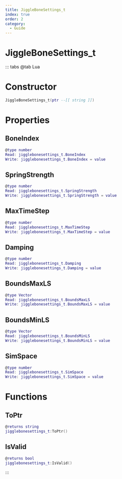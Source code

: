 ```yaml
---
title: JiggleBoneSettings_t
index: true
order: 2
category:
  - Guide
---
```


# JiggleBoneSettings_t

::: tabs
@tab Lua
# Constructor
```lua
JiggleBoneSettings_t(ptr --[[ string ]])
```
# Properties
## BoneIndex 
```lua
@type number
Read: jigglebonesettings_t.BoneIndex
Write: jigglebonesettings_t.BoneIndex = value
```
## SpringStrength 
```lua
@type number
Read: jigglebonesettings_t.SpringStrength
Write: jigglebonesettings_t.SpringStrength = value
```
## MaxTimeStep 
```lua
@type number
Read: jigglebonesettings_t.MaxTimeStep
Write: jigglebonesettings_t.MaxTimeStep = value
```
## Damping 
```lua
@type number
Read: jigglebonesettings_t.Damping
Write: jigglebonesettings_t.Damping = value
```
## BoundsMaxLS 
```lua
@type Vector
Read: jigglebonesettings_t.BoundsMaxLS
Write: jigglebonesettings_t.BoundsMaxLS = value
```
## BoundsMinLS 
```lua
@type Vector
Read: jigglebonesettings_t.BoundsMinLS
Write: jigglebonesettings_t.BoundsMinLS = value
```
## SimSpace 
```lua
@type number
Read: jigglebonesettings_t.SimSpace
Write: jigglebonesettings_t.SimSpace = value
```
# Functions
## ToPtr
```lua
@returns string
jigglebonesettings_t:ToPtr()
```
## IsValid
```lua
@returns bool
jigglebonesettings_t:IsValid()
```

:::